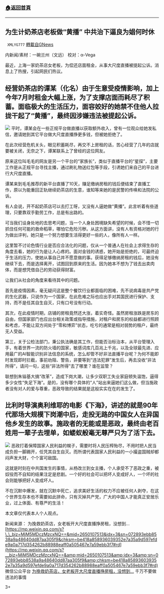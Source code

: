 ###  [:house:返回首頁](https://github.com/ourhimalayas/txt)
---

## 为生计奶茶店老板做“黄播” 中共治下逼良为娼何时休
` XMLYG777` [轉載自GNews](https://gnews.org/zh-hans/640330/)

内新闻/素材：一碗兰州（文远） 校对：α-Vega

最近，上海一家奶茶店女老板，为偿还店面租金，从事大尺度直播被提起公诉。消息上了热搜，引起网民们热议。

## 经营奶茶店的谭某（化名）由于生意受疫情影响，加上今年7月时租金大幅上涨，为了支撑店面而耗尽了积蓄。面临极大的生活压力，面容姣好的她禁不住他人拉拢干起了“黄播”，最终因涉嫌违法被提起公诉。
![]()![](https://gnews-media-offload.s3.amazonaws.com/wp-content/uploads/2020/12/11192908/image0-10.png)
平时，谭某会在一些正规平台做直播以获取额外收入，曾有一位观众给她发私信，邀请她到其它平台做大尺度直播挣更多钱，但被她拒绝了。

在此次经营危机关头，眼见积蓄耗尽，再交不上房租的话，苦心经营了几年的店就要被关闭，无奈之下，谭某联系上了曾经的这位网友。

原来这位叫毛毛的网友是另一个平台的“家族长”，类似于直播平台的“星探”，主要工作是从正规平台寻找主播，通过刷礼物送红包等手段，引诱她们来自己的平台进行大尺度直播。

谭某来到毛毛推荐的新平台直播了10天，赚足缴纳房租的钱后便结束了直播工作，原以为能重回正轨继续奶茶店的生意，谁知等来她的是民警的传唤和法院的公诉。

有人会说，开不起奶茶店可以去打工呀，又没有人逼她做“黄播”。此言听着有些道理，只要靠双手勤劳工作，总是有出路的。

可当我们设身处地的去思考问题，当一个人身处困境缺失希望的时候，会不惜一切抓住任何可能的救命稻草，哪怕它危险污秽。从这方面讲，没有人有资格对她的行为做出评判，她只是一个努力想要生活得更好一些的人，像所有人一样。

这里暂不讨论色情行业是否应合法化的问题，仅从一个普通人在社会上求得生存的角度去看，她的行为是让人心疼的。面对金钱的诱惑，她开始是拒绝的，可最终迫于生活的压力，使她从事自己并不愿意做的事。获得足够缴纳房租的钱后，她没有继续下去，而是选择离开，试图回到原来的生活。因为她本不想为了钱去出卖肉体，而是想凭借自己的劳动获得财富。

让我们从社会的角度来看待其中的问题。

首先是疫情因素，毫无疑问这是整个餐饮行业都面临的困难，先不说病毒是共产党的生化武器，只说作为一个国家，在此危难之际也应出手对其国民进行保护、支持，而不是任其自生自灭，只有口号没有行动。

其次，在此疫情时期，店铺的房租竟然还大涨，着实奇怪。虽然房租涨跌是房东的自由，但国家部门也应出台相关政策或指导措施，对租户和房东的权益都进行照顾和考虑，不能让双方间处于“零和博弈”状态，吃亏的通常是相对弱势的租户，最终无人受益。

第三，关于公检法部门，秉公执法确是其工作，但能否治标治本，从平台管理入手，有着世界一流的防火墙的国家，敏感词库几百兆上千兆，以及全球最先进、应用最广的AI智能识别非法信息的系统，怎么却管不好非法直播平台呢？为何不能即时发现即时拦截，事前劝阻、警告，非要等到“违法犯罪”发生后，再去没收“非法所得”，请问一句，这些“非法所得”去了哪里？谁在监管？

联想到朱镕基大搞“改革”，造成下岗大潮，让多少双职工失业家庭顿失温饱，逼得多少女性“失足下海”。是的，没有哪个具体的“人”站出来逼她们这么做，但当施政者没有对人的爱与尊重，恶政导致的结果就是这般实实在在的发生了。

## 比利时导演奥利维耶的电影《下海》，讲述的就是90年代那场大规模下岗潮中后，走投无路的中国女人在异国他乡发生的故事。施政者的无能或是恶政，最终由老百姓用一辈子去埋单，如蝼蚁般毫无尊严只为了活下去。
![]()![](https://gnews-media-offload.s3.amazonaws.com/wp-content/uploads/2020/12/11192804/image0-65.jpg)
恶政打着保障国家人民利益的幌子，需要时将人民压榨殆尽，不用时把人民当成负担一脚踢开，任凭其自生自灭。而所谓代表国家人民利益的一小撮盗国贼却都闷声发大财，个个富可敌国。

这就是时刻在中共国发生的事情，从杨改兰到女主播，个人承受不了恶政之重，被奴役而不自知的结果注定是悲剧。一个好的社会可以把坏人变成好人，一个坏的社会则能够把好人变成坏人。

不在沉默中爆发，就在沉默中死亡，追求美好生活的权力不应被任何人剥夺，在这个世界生存本也不需要如此拼命，只有灭掉共产党，广大的中国人才能真正安居乐业，过上体面、有尊严的生活！

本文章仅代表本人个人观点。

新闻来源：
为挽救奶茶店，女老板开大尺度直播挣房租，没想到…
[https://mp.weixin.qq.com/s?\_\_biz=MjM5MDczMzcxNQ==&mid=2650107513&idx=3&sn=072893ebb8538a9a48640dd87aa305f9&chksm=be418a858936039352e7a35a9d597efde9a0a717d354262b88988eaff0a505467e7a59ebb3f7#rd](https://mp.weixin.qq.com/s?__biz=MjM5MDczMzcxNQ==&amp;mid=2650107513&amp;idx=3&amp;sn=072893ebb8538a9a48640dd87aa305f9&amp;chksm=be418a858936039352e7a35a9d597efde9a0a717d354262b88988eaff0a505467e7a59ebb3f7#rd)
微信公众平台
[为挽救奶茶店，女老板开大尺度直播挣房租，没想到…](http://为挽救奶茶店，女老板开大尺度直播挣房租，没想到…)
千万不要做违法的事情

3+
